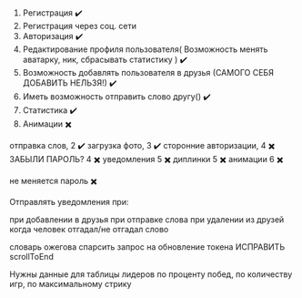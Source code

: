1. Регистрация ✔️
2. Регистрация через соц. сети
3. Авторизация ✔️
4. Редактирование профиля пользователя(
   Возможность менять аватарку, ник, сбрасывать статистику
   ) ✔️
5. Возможность добавлять пользователя в друзья (САМОГО СЕБЯ ДОБАВИТЬ НЕЛЬЗЯ!) ✔️
6. Иметь возможность отправить слово другу() ✔️
7. Статистика ✔️
8. Анимации ✖️

отправка слов, 2 ✔️
загрузка фото, 3 ✔️
сторонние авторизации, 4 ✖️
ЗАБЫЛИ ПАРОЛЬ? 4 ✖️
уведомления 5 ✖️
диплинки 5 ✖️
анимации 6 ✖️

не меняется пароль ✖️

Отправлять уведомления при:

при добавлении в друзья
при отправке слова
при удалении из друзей
когда человек отгадал/не отгадал слово

словарь ожегова спарсить
запрос на обновление токена
ИСПРАВИТЬ scrollToEnd

Нужны данные для таблицы лидеров
по проценту побед, по количеству игр, по максимальному стрику
